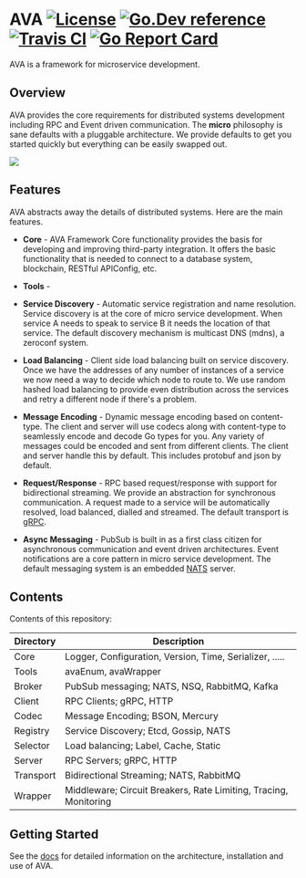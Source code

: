 # AVA [![License](https://img.shields.io/:license-apache-blue.svg)](https://opensource.org/licenses/Apache-2.0) [![Go.Dev reference](https://img.shields.io/badge/go.dev-reference-007d9c?logo=go&logoColor=white&style=flat-square)](https://pkg.go.dev/github.com/ver13/ava?tab=doc) [![Travis CI](https://api.travis-ci.org/ver13/ava.svg?branch=master)](https://travis-ci.org/ver13/ava) [![Go Report Card](https://goreportcard.com/badge/ver13/ava)](https://goreportcard.com/report/github.com/ver13/ava)

AVA is a framework for microservice development.

## Overview

AVA provides the core requirements for distributed systems development including RPC and Event driven communication.
The **micro** philosophy is sane defaults with a pluggable architecture. We provide defaults to get you started quickly
but everything can be easily swapped out.

<img src="https://ver13.github.io/ava/docs/images/ava.svg" />

## Features

AVA abstracts away the details of distributed systems. Here are the main features.

- **Core** - AVA Framework Core functionality provides the basis for developing and improving third-party integration. It offers the basic functionality that is needed to connect to a database system, blockchain, RESTful APIConfig, etc.

- **Tools** -

- **Service Discovery** - Automatic service registration and name resolution. Service discovery is at the core of micro service
development. When service A needs to speak to service B it needs the location of that service. The default discovery mechanism is
multicast DNS (mdns), a zeroconf system.

- **Load Balancing** - Client side load balancing built on service discovery. Once we have the addresses of any number of instances
of a service we now need a way to decide which node to route to. We use random hashed load balancing to provide even distribution
across the services and retry a different node if there's a problem.

- **Message Encoding** - Dynamic message encoding based on content-type. The client and server will use codecs along with content-type
to seamlessly encode and decode Go types for you. Any variety of messages could be encoded and sent from different clients. The client
and server handle this by default. This includes protobuf and json by default.

- **Request/Response** - RPC based request/response with support for bidirectional streaming. We provide an abstraction for synchronous
communication. A request made to a service will be automatically resolved, load balanced, dialled and streamed. The default
transport is [gRPC](https://grpc.io/).

- **Async Messaging** - PubSub is built in as a first class citizen for asynchronous communication and event driven architectures.
Event notifications are a core pattern in micro service development. The default messaging system is an embedded [NATS](https://nats.io/)
server.

## Contents

Contents of this repository:

| Directory | Description                                                     |
| --------- | ----------------------------------------------------------------|
| Core      | Logger, Configuration, Version, Time, Serializer, .....         |
| Tools     | avaEnum, avaWrapper                                             |
| Broker    | PubSub messaging; NATS, NSQ, RabbitMQ, Kafka                    |
| Client    | RPC Clients; gRPC, HTTP                                         |
| Codec     | Message Encoding; BSON, Mercury                                 |
| Registry  | Service Discovery; Etcd, Gossip, NATS                           |
| Selector  | Load balancing; Label, Cache, Static                            |
| Server    | RPC Servers; gRPC, HTTP                                         |
| Transport | Bidirectional Streaming; NATS, RabbitMQ                         |
| Wrapper   | Middleware; Circuit Breakers, Rate Limiting, Tracing, Monitoring|

## Getting Started

See the [docs](https://ver13.github.io/ava/docs/framework.html) for detailed information on the architecture, installation and use of AVA.
